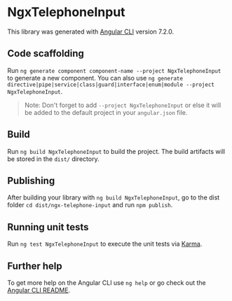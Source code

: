 # NgxTelephoneInput

This library was generated with [Angular CLI](https://github.com/angular/angular-cli) version 7.2.0.

## Code scaffolding

Run `ng generate component component-name --project NgxTelephoneInput` to generate a new component. You can also use `ng generate directive|pipe|service|class|guard|interface|enum|module --project NgxTelephoneInput`.
> Note: Don't forget to add `--project NgxTelephoneInput` or else it will be added to the default project in your `angular.json` file. 

## Build

Run `ng build NgxTelephoneInput` to build the project. The build artifacts will be stored in the `dist/` directory.

## Publishing

After building your library with `ng build NgxTelephoneInput`, go to the dist folder `cd dist/ngx-telephone-input` and run `npm publish`.

## Running unit tests

Run `ng test NgxTelephoneInput` to execute the unit tests via [Karma](https://karma-runner.github.io).

## Further help

To get more help on the Angular CLI use `ng help` or go check out the [Angular CLI README](https://github.com/angular/angular-cli/blob/master/README.md).
